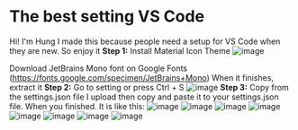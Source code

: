 # The best setting VS Code
Hi! I'm Hung I made this because people need a setup for VS Code when they are new. So enjoy it
**Step 1:**
Install Material Icon Theme
![image](https://github.com/user-attachments/assets/9498c00e-0c2b-4064-aef3-3c477cee07c6)

Download JetBrains Mono font on Google Fonts (https://fonts.google.com/specimen/JetBrains+Mono)
When it finishes, extract it
**Step 2:**
Go to setting or press Ctrl + S
![image](https://github.com/user-attachments/assets/97cdfbd9-b13c-46e6-bdab-08cd1fd9fec9)
**Step 3:**
Copy from the settings.json file I upload then copy and paste it to your settings.json file.
When you finished. It is like this:
![image](https://github.com/user-attachments/assets/585c06a1-fc7c-42ad-805f-8bd45019a208)
![image](https://github.com/user-attachments/assets/cd16be93-e93f-44c5-a6c7-8dc8a5a60265)
![image](https://github.com/user-attachments/assets/c20243e5-f39d-459f-aac5-ab6143c94bc1)
![image](https://github.com/user-attachments/assets/2751d686-ffed-4e06-9504-2df0ddd3a160)
![image](https://github.com/user-attachments/assets/19676ba3-0283-4bad-8fe9-bfd7f0888f16)
![image](https://github.com/user-attachments/assets/fa26baf7-115b-4deb-91f7-b137dc96ef38)
![image](https://github.com/user-attachments/assets/71f125b8-fea8-4d1f-8ba5-c01532b5464a)
![image](https://github.com/user-attachments/assets/104a6d7c-327e-41c8-8d71-caf5d9743297)
